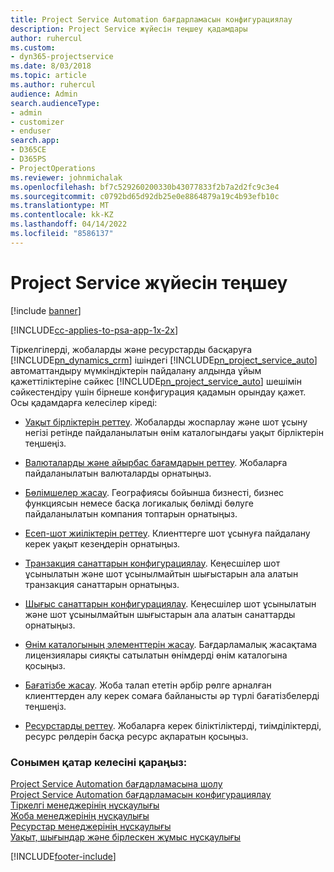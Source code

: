 ```yaml
---
title: Project Service Automation бағдарламасын конфигурациялау
description: Project Service жүйесін теңшеу қадамдары
author: ruhercul
ms.custom:
- dyn365-projectservice
ms.date: 8/03/2018
ms.topic: article
ms.author: ruhercul
audience: Admin
search.audienceType:
- admin
- customizer
- enduser
search.app:
- D365CE
- D365PS
- ProjectOperations
ms.reviewer: johnmichalak
ms.openlocfilehash: bf7c529260200330b43077833f2b7a2d2fc9c3e4
ms.sourcegitcommit: c0792bd65d92db25e0e8864879a19c4b93efb10c
ms.translationtype: MT
ms.contentlocale: kk-KZ
ms.lasthandoff: 04/14/2022
ms.locfileid: "8586137"
---
```

# <a name="configure-project-service"></a>Project Service жүйесін теңшеу

[!include [banner](../includes/psa-now-project-operations.md)]

[!INCLUDE[cc-applies-to-psa-app-1x-2x](../includes/cc-applies-to-psa-app-1x-2x.md)]

Тіркелгілерді, жобаларды және ресурстарды басқаруға [!INCLUDE[pn_dynamics_crm](../includes/pn-dynamics-crm.md)] ішіндегі [!INCLUDE[pn_project_service_auto](../includes/pn-project-service-auto.md)] автоматтандыру мүмкіндіктерін пайдалану алдында ұйым қажеттіліктеріне сәйкес [!INCLUDE[pn_project_service_auto](../includes/pn-project-service-auto.md)] шешімін сәйкестендіру үшін бірнеше конфигурация қадамын орындау қажет. Осы қадамдарға келесілер кіреді:  
  
-   [Уақыт бірліктерін реттеу](../psa/set-up-time-units.md). Жобаларды жоспарлау және шот ұсыну негізі ретінде пайдаланылатын өнім каталогындағы уақыт бірліктерін теңшеңіз.  
  
-   [Валюталарды және айырбас бағамдарын реттеу](../psa/set-up-currencies-exchange-rates.md). Жобаларға пайдаланылатын валюталарды орнатыңыз.  
  
-   [Бөлімшелер жасау](../psa/create-organizational-units.md). Географиясы бойынша бизнесті, бизнес функциясын немесе басқа логикалық бөлімді бөлуге пайдаланылатын компания топтарын орнатыңыз.  
  
-   [Есеп-шот жиіліктерін реттеу](../psa/set-up-invoice-frequencies.md). Клиенттерге шот ұсынуға пайдалану керек уақыт кезеңдерін орнатыңыз.  
  
-   [Транзакция санаттарын конфигурациялау](../psa/configure-transaction-categories.md). Кеңесшілер шот ұсынылатын және шот ұсынылмайтын шығыстарын ала алатын транзакция санаттарын орнатыңыз.  
  
-   [Шығыс санаттарын конфигурациялау](../psa/configure-expense-categories.md). Кеңесшілер шот ұсынылатын және шот ұсынылмайтын шығыстарын ала алатын санаттарды орнатыңыз.  
  
-   [Өнім каталогының элементтерін жасау](../psa/create-product-catalog-items.md). Бағдарламалық жасақтама лицензиялары сияқты сатылатын өнімдерді өнім каталогына қосыңыз.  
  
-   [Бағатізбе жасау](../psa/create-price-list.md). Жоба талап ететін әрбір рөлге арналған клиенттерден алу керек сомаға байланысты әр түрлі бағатізбелерді теңшеңіз.  
  
-   [Ресурстарды реттеу](../psa/set-up-resources.md). Жобаларға керек біліктіліктерді, тиімділіктерді, ресурс рөлдерін басқа ресурс ақпаратын қосыңыз.  
  
### <a name="see-also"></a>Сонымен қатар келесіні қараңыз:  
 [Project Service Automation бағдарламасына шолу](../psa/overview.md)   
 [Project Service Automation бағдарламасын конфигурациялау](../psa/configure.md)   
 [Тіркелгі менеджерінің нұсқаулығы](../psa/account-manager-guide.md)   
 [Жоба менеджерінің нұсқаулығы](../psa/project-manager-guide.md)   
 [Ресурстар менеджерінің нұсқаулығы](../psa/resource-manager-guide.md)   
 [Уақыт, шығындар және бірлескен жұмыс нұсқаулығы](../psa/time-expense-collaboration-guide.md)


[!INCLUDE[footer-include](../includes/footer-banner.md)]
